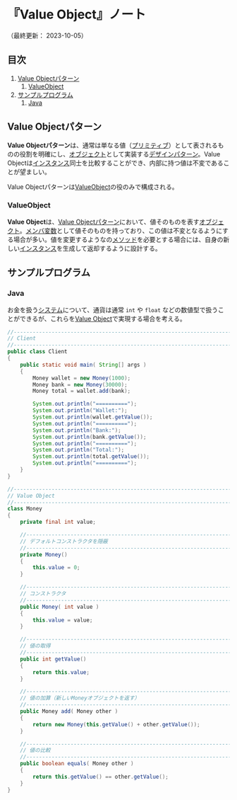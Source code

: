 # 『Value Object』ノート

（最終更新： 2023-10-05）


## 目次

1. [Value Objectパターン](#value-objectパターン)
	1. [ValueObject](#valueobject)
1. [サンプルプログラム](#サンプルプログラム)
	1. [Java](#java)


## Value Objectパターン

**Value Objectパターン**は、通常は単なる値（[プリミティブ](../../../../programming/_/chapters/data_type.md#プリミティブ型)）として表されるものの役割を明確にし、[オブジェクト](../../../../programming/_/chapters/object_oriented.md#オブジェクト)として実装する[デザインパターン](./design_pattern.md#デザインパターン)。Value Objectは[インスタンス](../../../../programming/_/chapters/object_oriented.md#インスタンス)同士を比較することができ、内部に持つ値は不変であることが望ましい。

Value Objectパターンは[ValueObject](#valueobject)の役のみで構成される。

### ValueObject

**Value Object**は、[Value Objectパターン](#value-objectパターン)において、値そのものを表す[オブジェクト](../../../../programming/_/chapters/object_oriented.md#オブジェクト)。[メンバ変数](../../../../programming/_/chapters/object_oriented.md#プロパティ)として値そのものを持っており、この値は不変となるようにする場合が多い。値を変更するようなの[メソッド](../../../../programming/_/chapters/object_oriented.md#メソッド)を必要とする場合には、自身の新しい[インスタンス](../../../../programming/_/chapters/object_oriented.md#インスタンス)を生成して返却するように設計する。


## サンプルプログラム

### Java

お金を扱う[システム](../../../../system/_/chapters/system.md#システム)について、通貨は通常 `int` や `float` などの数値型で扱うことができるが、これらを[Value Object](#value-objectパターン)で実現する場合を考える。

```java
//------------------------------------------------------------------------------
// Client
//------------------------------------------------------------------------------
public class Client
{
    public static void main( String[] args )
    {
        Money wallet = new Money(1000);
        Money bank = new Money(30000);
        Money total = wallet.add(bank);

        System.out.println("==========");
        System.out.println("Wallet:");
        System.out.println(wallet.getValue());
        System.out.println("==========");
        System.out.println("Bank:");
        System.out.println(bank.getValue());
        System.out.println("==========");
        System.out.println("Total:");
        System.out.println(total.getValue());
        System.out.println("==========");
    }
}

//------------------------------------------------------------------------------
// Value Object
//------------------------------------------------------------------------------
class Money
{
    private final int value;

    //--------------------------------------------------------------------------
    // デフォルトコンストラクタを隠蔽
    //--------------------------------------------------------------------------
    private Money()
    {
        this.value = 0;
    }

    //--------------------------------------------------------------------------
    // コンストラクタ
    //--------------------------------------------------------------------------
    public Money( int value )
    {
        this.value = value;
    }

    //--------------------------------------------------------------------------
    // 値の取得
    //--------------------------------------------------------------------------
    public int getValue()
    {
        return this.value;
    }

    //--------------------------------------------------------------------------
    // 値の加算（新しいMoneyオブジェクトを返す）
    //--------------------------------------------------------------------------
    public Money add( Money other )
    {
        return new Money(this.getValue() + other.getValue());
    }

    //--------------------------------------------------------------------------
    // 値の比較
    //--------------------------------------------------------------------------
    public boolean equals( Money other )
    {
        return this.getValue() == other.getValue();
    }
}
```
